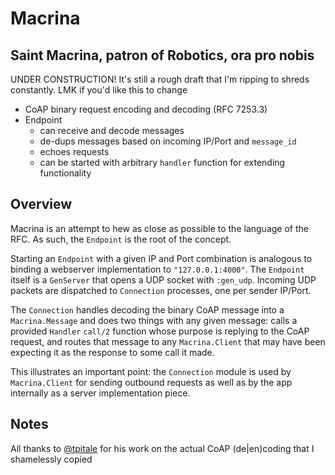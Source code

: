 # Macrina

Saint Macrina, patron of Robotics, ora pro nobis
---
UNDER CONSTRUCTION! It's still a rough draft that I'm ripping to shreds constantly. LMK if you'd like this to change
* CoAP binary request encoding and decoding (RFC 7253.3)
* Endpoint 
  * can receive and decode messages
  * de-dups messages based on incoming IP/Port and `message_id`
  * echoes requests
  * can be started with arbitrary `handler` function for extending functionality

## Overview
Macrina is an attempt to hew as close as possible to the language of the RFC. As such, the `Endpoint` is the root of the concept. 

Starting an `Endpoint` with a given IP and Port combination is analogous to binding a webserver implementation to `"127.0.0.1:4000"`. The `Endpoint` itself is a `GenServer` that opens a UDP socket with `:gen_udp`. Incoming UDP packets are dispatched to `Connection` processes, one per sender IP/Port. 

The `Connection` handles decoding the binary CoAP message into a `Macrina.Message` and does two things with any given message: calls a provided `Handler` `call/2` function whose purpose is replying to the CoAP request, and routes that message to any `Macrina.Client` that may have been expecting it as the response to some call it made. 

This illustrates an important point: the `Connection` module is used by `Macrina.Client` for sending outbound requests as well as by the app internally as a server implementation piece.

## Notes
All thanks to [@tpitale](https://github.com/tpitale/coap_ex) for his work on the actual CoAP (de|en)coding that I shamelessly copied
